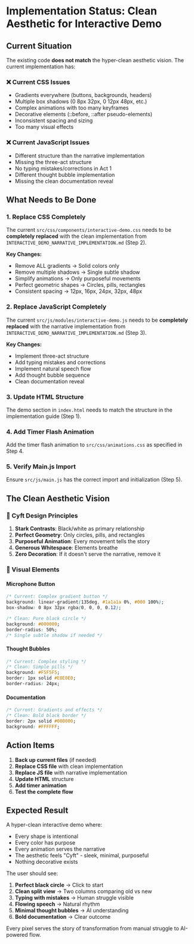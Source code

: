 # Implementation Status: Clean Aesthetic for Interactive Demo

## Current Situation

The existing code **does not match** the hyper-clean aesthetic vision. The current implementation has:

### ❌ Current CSS Issues
- Gradients everywhere (buttons, backgrounds, headers)
- Multiple box shadows (0 8px 32px, 0 12px 48px, etc.)
- Complex animations with too many keyframes
- Decorative elements (::before, ::after pseudo-elements)
- Inconsistent spacing and sizing
- Too many visual effects

### ❌ Current JavaScript Issues
- Different structure than the narrative implementation
- Missing the three-act structure
- No typing mistakes/corrections in Act 1
- Different thought bubble implementation
- Missing the clean documentation reveal

## What Needs to Be Done

### 1. Replace CSS Completely
The current `src/css/components/interactive-demo.css` needs to be **completely replaced** with the clean implementation from `INTERACTIVE_DEMO_NARRATIVE_IMPLEMENTATION.md` (Step 2).

**Key Changes:**
- Remove ALL gradients → Solid colors only
- Remove multiple shadows → Single subtle shadow
- Simplify animations → Only purposeful movements
- Perfect geometric shapes → Circles, pills, rectangles
- Consistent spacing → 12px, 16px, 24px, 32px, 48px

### 2. Replace JavaScript Completely
The current `src/js/modules/interactive-demo.js` needs to be **completely replaced** with the narrative implementation from `INTERACTIVE_DEMO_NARRATIVE_IMPLEMENTATION.md` (Step 3).

**Key Changes:**
- Implement three-act structure
- Add typing mistakes and corrections
- Implement natural speech flow
- Add thought bubble sequence
- Clean documentation reveal

### 3. Update HTML Structure
The demo section in `index.html` needs to match the structure in the implementation guide (Step 1).

### 4. Add Timer Flash Animation
Add the timer flash animation to `src/css/animations.css` as specified in Step 4.

### 5. Verify Main.js Import
Ensure `src/js/main.js` has the correct import and initialization (Step 5).

## The Clean Aesthetic Vision

### 🎯 Cyft Design Principles
1. **Stark Contrasts**: Black/white as primary relationship
2. **Perfect Geometry**: Only circles, pills, and rectangles
3. **Purposeful Animation**: Every movement tells the story
4. **Generous Whitespace**: Elements breathe
5. **Zero Decoration**: If it doesn't serve the narrative, remove it

### 🎨 Visual Elements

#### Microphone Button
```css
/* Current: Complex gradient button */
background: linear-gradient(135deg, #1a1a1a 0%, #000 100%);
box-shadow: 0 8px 32px rgba(0, 0, 0, 0.12);

/* Clean: Pure black circle */
background: #000000;
border-radius: 50%;
/* Single subtle shadow if needed */
```

#### Thought Bubbles
```css
/* Current: Complex styling */
/* Clean: Simple pills */
background: #F5F5F5;
border: 1px solid #E0E0E0;
border-radius: 24px;
```

#### Documentation
```css
/* Current: Gradients and effects */
/* Clean: Bold black border */
border: 2px solid #000000;
background: #FFFFFF;
```

## Action Items

1. **Back up current files** (if needed)
2. **Replace CSS file** with clean implementation
3. **Replace JS file** with narrative implementation
4. **Update HTML** structure
5. **Add timer animation**
6. **Test the complete flow**

## Expected Result

A hyper-clean interactive demo where:
- Every shape is intentional
- Every color has purpose
- Every animation serves the narrative
- The aesthetic feels "Cyft" - sleek, minimal, purposeful
- Nothing decorative exists

The user should see:
1. **Perfect black circle** → Click to start
2. **Clean split view** → Two columns comparing old vs new
3. **Typing with mistakes** → Human struggle visible
4. **Flowing speech** → Natural rhythm
5. **Minimal thought bubbles** → AI understanding
6. **Bold documentation** → Clear outcome

Every pixel serves the story of transformation from manual struggle to AI-powered flow. 